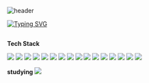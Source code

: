 
![header](https://capsule-render.vercel.app/api?type=speech&text=cO_de...Ing%20🤪&textColor=ffffff&color=0:6a11cb,100:2575fc&height=220)


<div>
  <!--Body-->
  
[![Typing SVG](https://readme-typing-svg.demolab.com?font=Fira+Code&weight=700&size=22&pause=1000&color=1C18DC&background=FFFFFF&vCenter=true&width=435&height=30&lines=👀+About+Me)](https://git.io/typing-svg) 
   ##

**Tech Stack**

<!-- 언어 -->
<img src="https://img.shields.io/badge/Java-6a11cb?style=flat-square&logo=openjdk&logoColor=white"/>
<img src="https://img.shields.io/badge/SQL_Language-4e6eaf?style=flat-square"/>



<!-- 프론트엔드 -->
<img src="https://img.shields.io/badge/HTML5-6a11cb?style=flat-square&logo=html5&logoColor=white"/>
<img src="https://img.shields.io/badge/CSS3-2575fc?style=flat-square&logo=css3&logoColor=white"/>
<img src="https://img.shields.io/badge/React-4e6eaf?style=flat-square&logo=react&logoColor=white"/>

<!-- 백엔드 -->
<img src="https://img.shields.io/badge/Spring_Boot-6a11cb?style=flat-square&logo=springboot&logoColor=white"/>
<img src="https://img.shields.io/badge/Spring_Security-2575fc?style=flat-square&logo=spring&logoColor=white"/>
<img src="https://img.shields.io/badge/JPA_Framework-4e6eaf?style=flat-square&logoColor=white"/>
<img src="https://img.shields.io/badge/Hibernate_ORM-6a11cb?style=flat-square&logo=hibernate&logoColor=white"/>
<img src="https://img.shields.io/badge/MyBatis_Framework-2575fc?style=flat-square&logoColor=white"/>

<!-- 데이터베이스 -->
<img src="https://img.shields.io/badge/MariaDB-4e6eaf?style=flat-square&logo=mariadb&logoColor=white"/>
<img src="https://img.shields.io/badge/MySQL-6a11cb?style=flat-square&logo=mysql&logoColor=white"/>
<img src="https://img.shields.io/badge/PostgreSQL-2575fc?style=flat-square&logo=postgresql&logoColor=white"/>
<img src="https://img.shields.io/badge/MongoDB-4e6eaf?style=flat-square&logo=mongodb&logoColor=white"/>
<img src="https://img.shields.io/badge/Redis-6a11cb?style=flat-square&logo=redis&logoColor=white"/>

<!-- 인프라 -->
<img src="https://img.shields.io/badge/Docker-2575fc?style=flat-square&logo=docker&logoColor=white"/>
  <br/>
  
**studying**
<img src="https://img.shields.io/badge/JavaScript-2575fc?style=flat-square&logo=javascript&logoColor=white"/>
  <br/>
</div>



<!--
**PARKJAEGWON/PARKJAEGWON** is a ✨ _special_ ✨ repository because its `README.md` (this file) appears on your GitHub profile.

Here are some ideas to get you started:

- 🔭 I’m currently working on ...
- 🌱 I’m currently learning ...
- 👯 I’m looking to collaborate on ...
- 🤔 I’m looking for help with ...
- 💬 Ask me about ...
- 📫 How to reach me: ...
- 😄 Pronouns: ...
- ⚡ Fun fact: ...
-->
